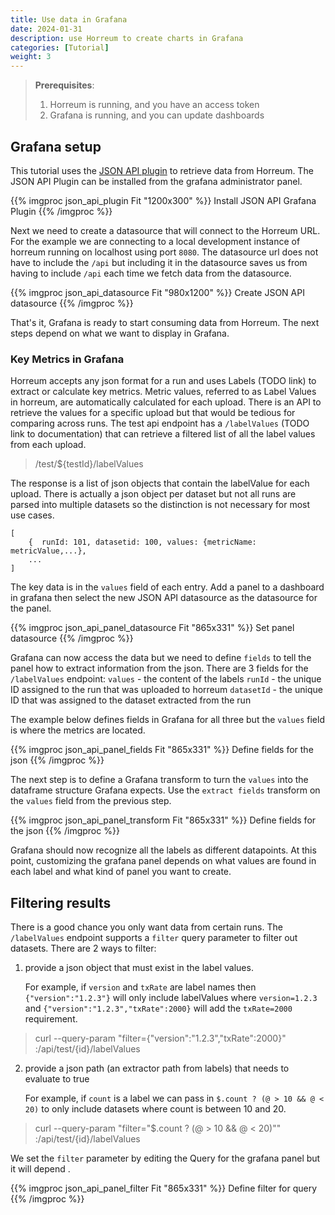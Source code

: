 ```yaml
---
title: Use data in Grafana 
date: 2024-01-31
description: use Horreum to create charts in Grafana
categories: [Tutorial]
weight: 3
---
```


> **Prerequisites**:
> 1. Horreum is running, and you have an access token 
> 2. Grafana is running, and you can update dashboards


## Grafana setup

This tutorial uses the [JSON API plugin](https://grafana.com/grafana/plugins/marcusolsson-json-datasource/) to retrieve data from Horreum.
The JSON API Plugin can be installed from the grafana administrator panel.

{{% imgproc json_api_plugin Fit "1200x300" %}}
Install JSON API Grafana Plugin
{{% /imgproc %}}

Next we need to create a datasource that will connect to the Horreum URL. 
For the example we are connecting to a local development instance of horreum running on localhost using port `8080`.
The datasource url does not have to include the `/api` but including it in the datasource saves us from having to include `/api`
each time we fetch data from the datasource.

{{% imgproc json_api_datasource Fit "980x1200" %}}
Create JSON API datasource
{{% /imgproc %}}

That's it, Grafana is ready to start consuming data from Horreum. The next steps depend on what we want to display in Grafana.

### Key Metrics in Grafana

Horreum accepts any json format for a run and uses Labels (TODO link) to extract or calculate key metrics.
Metric values, referred to as Label Values in horreum, are automatically calculated for each upload. There is an API
to retrieve the values for a specific upload but that would be tedious for comparing across runs. 
The test api endpoint has a `/labelValues` (TODO link to documentation) that can retrieve a filtered list of all the label values from each upload.

> /test/${testId}/labelValues

The response is a list of json objects that contain the labelValue for each upload. There is actually a json object per dataset
but not all runs are parsed into multiple datasets so the distinction is not necessary for most use cases.

```
[
    {  runId: 101, datasetid: 100, values: {metricName: metricValue,...},
    ...
]
```
The key data is in the `values` field of each entry. 
Add a panel to a dashboard in grafana then select the new JSON API datasource as the datasource for the panel.

{{% imgproc json_api_panel_datasource Fit "865x331" %}}
Set panel datasource
{{% /imgproc %}}

Grafana can now access the data but we need to define `fields` to tell the panel how to extract information from the json.
There are 3 fields for the `/labelValues` endpoint:
`values` - the content of the labels
`runId` - the unique ID assigned to the run that was uploaded to horreum
`datasetId` - the unique ID that was assigned to the dataset extracted from the run

The example below defines fields in Grafana for all three but the `values` field is where the metrics are located.

{{% imgproc json_api_panel_fields Fit "865x331" %}}
Define fields for the json
{{% /imgproc %}}

The next step is to define a Grafana transform to turn the `values` into the dataframe structure Grafana expects.
Use the `extract fields` transform on the `values` field from the previous step.

{{% imgproc json_api_panel_transform Fit "865x331" %}}
Define fields for the json
{{% /imgproc %}}

Grafana should now recognize all the labels as different datapoints. 
At this point, customizing the grafana panel depends on what values are found in each label and what kind of panel you want to create.

## Filtering results

There is a good chance you only want data from certain runs. 
The `/labelValues` endpoint supports a `filter` query parameter to filter out datasets.
There are 2 ways to filter:
1. provide a json object that must exist in the label values.
   
   For example, if `version` and `txRate` are label names then `{"version":"1.2.3"}` will only include labelValues where `version=1.2.3` 
   and `{"version":"1.2.3","txRate":2000}` will add the `txRate=2000` requirement.

> curl --query-param "filter={\"version\":\"1.2.3\",\"txRate\":2000}" <horreum>:/api/test/{id}/labelValues
 

2. provide a json path (an extractor path from labels) that needs to evaluate to true  

   For example, if `count` is a label we can pass in `$.count ? (@ > 10 && @ < 20)` to only include datasets where count is between 10 and 20.

> curl --query-param "filter=\"$.count ? (@ > 10 && @ < 20)\"" <horreum>:/api/test/{id}/labelValues

We set the `filter` parameter by editing the Query for the grafana panel but it will depend .

{{% imgproc json_api_panel_filter Fit "865x331" %}}
Define filter for query
{{% /imgproc %}}

